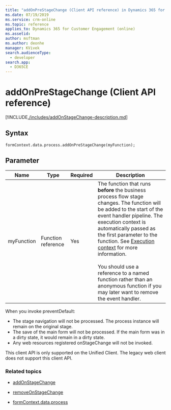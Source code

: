 ```yaml
---
title: "addOnPreStageChange (Client API reference) in Dynamics 365 for Customer Engagement| MicrosoftDocs"
ms.date: 07/19/2019
ms.service: crm-online
ms.topic: reference
applies_to: Dynamics 365 for Customer Engagement (online)
ms.assetid: 
author: msftman
ms.author: deonhe
manager: KVivek
search.audienceType: 
  - developer
search.app: 
  - D365CE
---
```

# addOnPreStageChange (Client API reference)

[!INCLUDE[./includes/addOnStageChange-description.md](./includes/AddOnPreStageChange-description.md)]

## Syntax

`formContext.data.process.addOnPreStageChange(myFunction);`

## Parameter

Name|Type|Required|Description|
|--|--|--|--|
|myFunction|Function reference|Yes|The function that runs **before** the business process flow stage changes. The function will be added to the start of the event handler pipeline. The execution context is automatically passed as the first parameter to the function. See [Execution context](../../../clientapi-execution-context.md) for more information.<br/><br/>You should use a reference to a named function rather than an anonymous function if you may later want to remove the event handler.|

When you invoke preventDefault:
-	The stage navigation will not be processed. The process instance will remain on the original stage. 
-	The save of the main form will not be processed. If the main form was in a dirty state, it would remain in a dirty state.
-	Any web resources registered onStageChange will not be invoked.

This client API is only supported on the Unified Client. The legacy web client does not support this client API.

### Related topics

- [addOnStageChange](removeOnStageChange.md)
 
- [removeOnStageChange](removeOnStageChange.md)

- [formContext.data.process](../../formContext-data-process.md)
 


